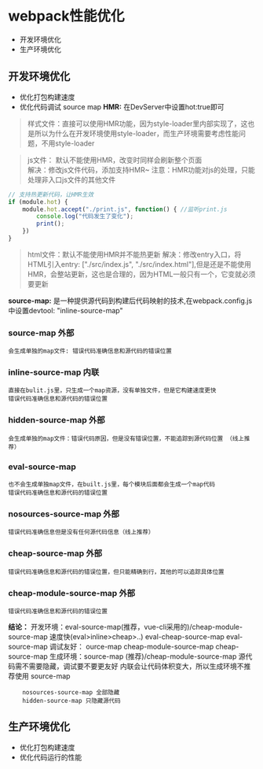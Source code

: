 # webpack性能优化
* 开发环境优化
* 生产环境优化

## 开发环境优化
* 优化打包构建速度
* 优化代码调试 source map
**HMR:**
在DevServer中设置hot:true即可
> 样式文件：直接可以使用HMR功能，因为style-loader里内部实现了，这也是所以为什么在开发环境使用style-loader，而生产环境需要考虑性能问题，不用style-loader

> js文件： 默认不能使用HMR，改变时同样会刷新整个页面  
    解决：修改js文件代码，添加支持HMR~
    注意：HMR功能对js的处理，只能处理非入口js文件的其他文件

```js
// 支持热更新代码，让HMR生效
if (module.hot) {
    module.hot.accept("./print.js", function() { //监听print.js
        console.log("代码发生了变化");
        print();
    })
}
```

> html文件：默认不能使用HMR并不能热更新
    解决：修改entry入口，将HTML引入entry: ["./src/index.js", "./src/index.html"],但是还是不能使用HMR，会整站更新，这也是合理的，因为HTML一般只有一个，它变就必须要更新


**source-map:**
是一种提供源代码到构建后代码映射的技术,在webpack.config.js中设置devtool: "inline-source-map"


### source-map 外部
    会生成单独的map文件: 错误代码准确信息和源代码的错误位置
### inline-source-map 内联
    直接在bulit.js里，只生成一个map资源，没有单独文件，但是它构建速度更快 
    错误代码准确信息和源代码的错误位置
### hidden-source-map 外部
    会生成单独的map文件：错误代码原因，但是没有错误位置，不能追踪到源代码位置 （线上推荐）
### eval-source-map
    也不会生成单独map文件，在built.js里，每个模块后面都会生成一个map代码
    错误代码准确信息和源代码的错误位置

### nosources-source-map 外部
    错误代码准确信息但是没有任何源代码信息（线上推荐）

### cheap-source-map 外部
    错误代码准确信息和源代码的错误位置，但只能精确到行，其他的可以追踪具体位置
### cheap-module-source-map 外部
    错误代码准确信息和源代码的错误位置

**结论：**
    开发环境：eval-source-map(推荐，vue-cli采用的)/cheap-module-source-map
        速度快(eval>inline>cheap>..)
            eval-cheap-source-map
            eval-source-map
        调试友好：
            ource-map
            cheap-module-source-map
            cheap-source-map
    生成环境：source-map (推荐)/cheap-module-source-map
        源代码需不需要隐藏，调试要不要更友好
        内联会让代码体积变大，所以生成环境不推荐使用
        source-map

        nosources-source-map 全部隐藏
        hidden-source-map 只隐藏源代码


## 生产环境优化
* 优化打包构建速度
* 优化代码运行的性能